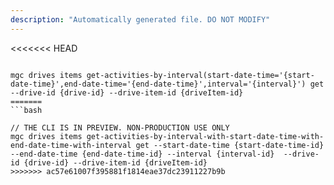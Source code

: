 ```yaml
---
description: "Automatically generated file. DO NOT MODIFY"
---
```


<<<<<<< HEAD
```cli

mgc drives items get-activities-by-interval(start-date-time='{start-date-time}',end-date-time='{end-date-time}',interval='{interval}') get --drive-id {drive-id} --drive-item-id {driveItem-id}
=======
```bash

// THE CLI IS IN PREVIEW. NON-PRODUCTION USE ONLY
mgc drives items get-activities-by-interval-with-start-date-time-with-end-date-time-with-interval get --start-date-time {start-date-time-id} --end-date-time {end-date-time-id} --interval {interval-id}  --drive-id {drive-id} --drive-item-id {driveItem-id}
>>>>>>> ac57e61007f395881f1814eae37dc23911227b9b

```